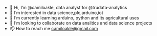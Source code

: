 - 👋 Hi, I’m @camiloakle, data analyst for @trudata-analytics
- 👀 I’m interested in data science,plc,arduino,iot
- 🌱 I’m currently learning arduino, python and its agricultural uses
- 💞️ I’m looking to collaborate on data analitics and data science projects
- 📫 How to reach me camiloakle@gmail.com

<!---
camiloakle/camiloakle is a ✨ special ✨ repository because its `README.md` (this file) appears on your GitHub profile.
You can click the Preview link to take a look at your changes.
--->
